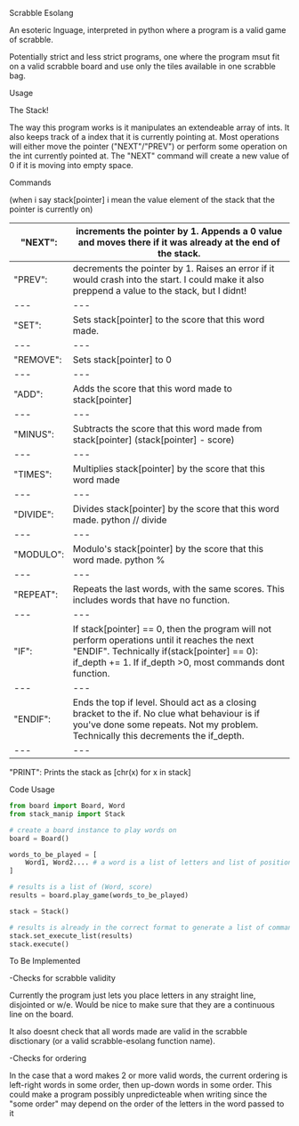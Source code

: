 Scrabble Esolang

An esoteric lnguage, interpreted in python where a program is a valid game of scrabble.

Potentially strict and less strict programs, one where the program msut fit on a valid scrabble board and use only the tiles available in one scrabble bag.


Usage

The Stack!

The way this program works is it manipulates an extendeable array of ints. It also keeps track of a index that it is currently pointing at. Most operations will either move the pointer ("NEXT"/"PREV") or perform some operation on the int currently pointed at. The "NEXT" command will create a new value of 0 if it is moving into empty space.

Commands

(when i say stack[pointer] i mean the value element of the stack that the pointer is currently on)

|"NEXT": |increments the pointer by 1. Appends a 0 value and moves there if it was already at the end of the stack.|
|---|---|
|"PREV": | decrements the pointer by 1. Raises an error if it would crash into the start. I could make it also preppend a value to the stack, but I didnt!|
|---|---|
|"SET": |Sets stack[pointer] to the score that this word made.|
|---|---|
|"REMOVE": |Sets stack[pointer] to 0|
|---|---|
|"ADD": |Adds the score that this word made to stack[pointer]|
|---|---|
|"MINUS": |Subtracts the score that this word made from stack[pointer] (stack[pointer] - score)|
|---|---|
|"TIMES": |Multiplies stack[pointer] by the score that this word made|
|---|---|
|"DIVIDE": |Divides stack[pointer] by the score that this word made. python // divide|
|---|---|
|"MODULO": |Modulo's stack[pointer] by the score that this word made. python %|
|---|---|
|"REPEAT": |Repeats the last <score> words, with the same scores. This includes words that have no function.|
|---|---|
|"IF": |If stack[pointer] == 0, then the program will not perform operations until it reaches the next "ENDIF". Technically if(stack[pointer] == 0): if_depth += 1. If if_depth >0, most commands dont function.|
|---|---|
|"ENDIF": |Ends the top if level. Should act as a closing bracket to the if. No clue what behaviour is if you've done some repeats. Not my problem. Technically this decrements the if_depth.|
|---|---|

"PRINT": Prints the stack as [chr(x) for x in stack]

Code Usage

```python
from board import Board, Word
from stack_manip import Stack

# create a board instance to play words on
board = Board()

words_to_be_played = [
    Word1, Word2.... # a word is a list of letters and list of positions
]

# results is a list of (Word, score)
results = board.play_game(words_to_be_played)

stack = Stack()

# results is already in the correct format to generate a list of commands
stack.set_execute_list(results)
stack.execute()
```

To Be Implemented

-Checks for scrabble validity

Currently the program just lets you place letters in any straight line, disjointed or w/e. Would be nice to make sure that they are a continuous line on the board.

It also doesnt check that all words made are valid in the scrabble disctionary (or a valid scrabble-esolang function name).

-Checks for ordering

In the case that a word makes 2 or more valid words, the current ordering is left-right words in some order, then up-down words in some order. This could make a program possibly unpredicteable when writing since the "some order" may depend on the order of the letters in the word passed to it